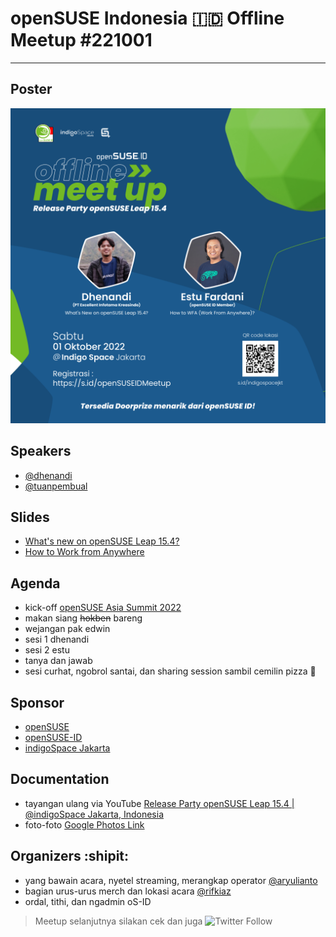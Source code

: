 # openSUSE Indonesia :indonesia: Offline Meetup #221001
---
## Poster
![](https://github.com/opensuse-id/meetups/blob/main/221001/poster-feed.png)

## Speakers
- [@dhenandi](https://github.com/dhenandi)
- [@tuanpembual](https://github.com/tuanpembual)

## Slides
- [What's new on openSUSE Leap 15.4?](https://github.com/opensuse-id/meetups/blob/main/221001/openSUSE%20Meetup%20Release%20Party.pdf)
- [How to Work from Anywhere](https://docs.google.com/presentation/d/1zdvEzX4c0SHvhSIgQL91D4WnT58tofpTMsqwlgN8KOs/edit#slide=id.p1)

## Agenda
- kick-off [openSUSE Asia Summit 2022](https://events.opensuse.org/conferences/oSAS22)
- makan siang ~~hokben~~ bareng
- wejangan pak edwin
- sesi 1 dhenandi
- sesi 2 estu
- tanya dan jawab
- sesi curhat, ngobrol santai, dan sharing session sambil cemilin pizza :pizza:


## Sponsor 
- [openSUSE](www.opensuse.org)
- [openSUSE-ID](www.opensuse.id)
- [indigoSpace Jakarta](https://www.instagram.com/indigospace.jakarta)

## Documentation
- tayangan ulang via YouTube [Release Party openSUSE Leap 15.4 | @indigoSpace Jakarta, Indonesia](https://www.youtube.com/watch?v=YpKMF97fI3g)
- foto-foto [Google Photos Link](https://photos.app.goo.gl/owoFFPHkSwyPQAPN7)

## Organizers :shipit:
- yang bawain acara, nyetel streaming, merangkap operator [@aryulianto](https://github.com/aryulianto)
- bagian urus-urus merch dan lokasi acara [@rifkiaz](https://github.com/rifkiaz)
- ordal, tithi, dan ngadmin oS-ID

>Meetup selanjutnya silakan cek dan juga ![Twitter Follow](https://img.shields.io/twitter/follow/openSUSE_ID?style=social)
